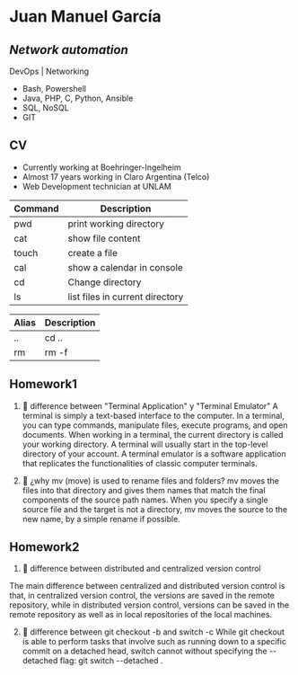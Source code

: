 # Juan Manuel García
## _Network automation_


DevOps | Networking
- Bash, Powershell
- Java, PHP, C, Python, Ansible
- SQL, NoSQL
- GIT

## CV

- Currently working at Boehringer-Ingelheim
- Almost 17 years working in Claro Argentina (Telco)
- Web Development technician at UNLAM

| Command | Description |
| ------ | ------ |
| pwd | print working directory |
| cat | show file content |
| touch | create a file |
| cal | show a calendar in console |
| cd | Change directory |
| ls | list files in current directory |

| Alias | Description |
| ------ | ------ |
| .. | cd .. |
| rm | rm -f |

## Homework1

1. 🍎 difference between "Terminal Application" y "Terminal Emulator"
A terminal is simply a text-based interface to the computer. In a terminal, you can type commands, manipulate files, execute programs, and open documents. When working in a terminal, the current directory is called your working directory. A terminal will usually start in the top-level directory of your account.
A terminal emulator is a software application that replicates the functionalities of classic computer terminals.

2. 🍎 ¿why mv (move) is used to rename files and folders?
mv moves the files into that directory and gives them names that match the final components of the source path names. When you specify a single source file and the target is not a directory, mv moves the source to the new name, by a simple rename if possible.

## Homework2
1. 🍎 difference between distributed and centralized version control

The main difference between centralized and distributed version control is that, in centralized version control, the versions are saved in the remote repository, while in distributed version control, versions can be saved in the remote repository as well as in local repositories of the local machines.

2. 🍎 difference between git checkout -b and switch -c
   While git checkout is able to perform tasks that involve such as running down to a specific commit on a detached head, switch cannot without specifying the --detached flag: git switch --detached <commit-or-branchname>.